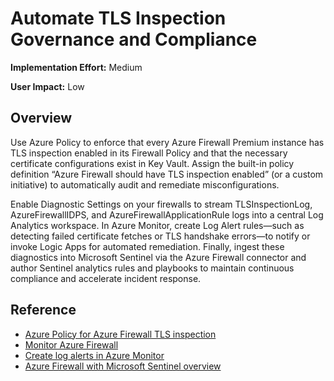#  Automate TLS Inspection Governance and Compliance
**Implementation Effort:** Medium

**User Impact:** Low

## Overview

Use Azure Policy to enforce that every Azure Firewall Premium instance has TLS inspection enabled in its Firewall Policy and that the necessary certificate configurations exist in Key Vault. Assign the built-in policy definition “Azure Firewall should have TLS inspection enabled” (or a custom initiative) to automatically audit and remediate misconfigurations. 

Enable Diagnostic Settings on your firewalls to stream TLSInspectionLog, AzureFirewallIDPS, and AzureFirewallApplicationRule logs into a central Log Analytics workspace. In Azure Monitor, create Log Alert rules—such as detecting failed certificate fetches or TLS handshake errors—to notify or invoke Logic Apps for automated remediation. Finally, ingest these diagnostics into Microsoft Sentinel via the Azure Firewall connector and author Sentinel analytics rules and playbooks to maintain continuous compliance and accelerate incident response.

## Reference

* [Azure Policy for Azure Firewall TLS inspection](https://learn.microsoft.com/en-us/azure/firewall/firewall-azure-policy)
* [Monitor Azure Firewall](https://learn.microsoft.com/en-us/azure/firewall/monitor-firewall)
* [Create log alerts in Azure Monitor](https://learn.microsoft.com/en-us/azure/firewall/monitor-firewall)
* [Azure Firewall with Microsoft Sentinel overview](https://learn.microsoft.com/en-us/azure/firewall/firewall-sentinel-overview)

